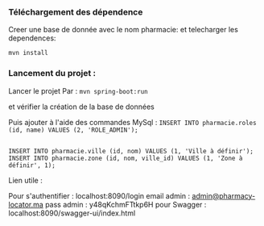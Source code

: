 ### Téléchargement des dépendence

Creer une base de donnée avec le nom pharmacie:
et telecharger les dependences:

``` mvn install ```

### Lancement du projet :

Lancer le projet Par : 
``` mvn spring-boot:run ```

et vérifier la création de la base de données

Puis ajouter à l'aide des commandes MySql :
``` INSERT INTO pharmacie.roles (id, name) VALUES (2, 'ROLE_ADMIN'); ```
``` INSERT INTO pharmacie.users (id, email, name, password, pharmacie_id) VALUES (1, 'admin@pharmacy-locator.ma', 'Admin', '$2a$10$6I1o0w118w/hOOux4cTdUOeiFWX31dbhMCVEYftZ.HFp4vYVHhHyK', null);
 ```
``` INSERT INTO pharmacie.ville (id, nom) VALUES (1, 'Ville à définir'); ```
``` INSERT INTO pharmacie.zone (id, nom, ville_id) VALUES (1, 'Zone à définir', 1); ```


Lien utile :

Pour s'authentifier : localhost:8090/login
email admin : admin@pharmacy-locator.ma
pass admin : y48qKchmFTtkp6H
pour Swagger : localhost:8090/swagger-ui/index.html





